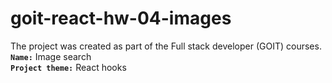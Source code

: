 # goit-react-hw-04-images

The project was created as part of the Full stack developer (GOIT) courses. <br>
<b>`Name:`</b> Image search<br>
<b>`Project theme:`</b> React hooks
